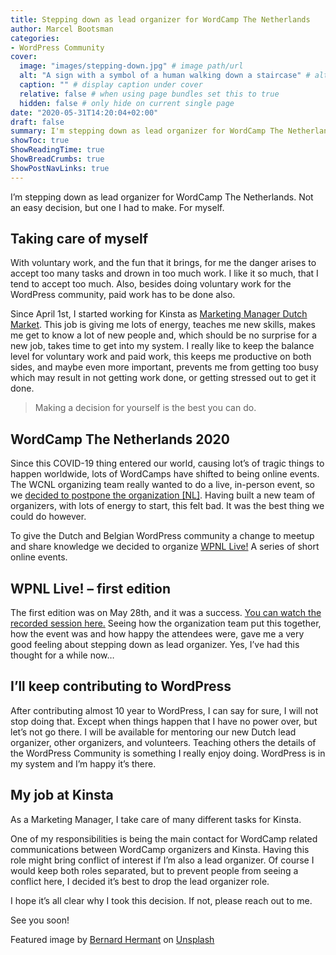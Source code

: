 ```yaml
---
title: Stepping down as lead organizer for WordCamp The Netherlands
author: Marcel Bootsman
categories:
- WordPress Community
cover: 
  image: "images/stepping-down.jpg" # image path/url
  alt: "A sign with a symbol of a human walking down a staircase" # alt text
  caption: "" # display caption under cover
  relative: false # when using page bundles set this to true
  hidden: false # only hide on current single page
date: "2020-05-31T14:20:04+02:00"
draft: false
summary: I'm stepping down as lead organizer for WordCamp The Netherlands. Not an easy decision, but one I had to make. For myself.
showToc: true
ShowReadingTime: true
ShowBreadCrumbs: true
ShowPostNavLinks: true
---
```

I’m stepping down as lead organizer for WordCamp The Netherlands. Not an easy decision, but one I had to make. For myself.

Taking care of myself
---------------------

With voluntary work, and the fun that it brings, for me the danger arises to accept too many tasks and drown in too much work. I like it so much, that I tend to accept too much. Also, besides doing voluntary work for the WordPress community, paid work has to be done also.   
  
Since April 1st, I started working for Kinsta as [Marketing Manager Dutch Market](https://marcelbootsman.nl/a-new-challenge/). This job is giving me lots of energy, teaches me new skills, makes me get to know a lot of new people and, which should be no surprise for a new job, takes time to get into my system. I really like to keep the balance level for voluntary work and paid work, this keeps me productive on both sides, and maybe even more important, prevents me from getting too busy which may result in not getting work done, or getting stressed out to get it done.

> Making a decision for yourself is the best you can do.

WordCamp The Netherlands 2020
-----------------------------

Since this COVID-19 thing entered our world, causing lot’s of tragic things to happen worldwide, lots of WordCamps have shifted to being online events. The WCNL organizing team really wanted to do a live, in-person event, so we [decided to postpone the organization \[NL\]](https://nl.wordpress.org/team/?p=120). Having built a new team of organizers, with lots of energy to start, this felt bad. It was the best thing we could do however.

To give the Dutch and Belgian WordPress community a change to meetup and share knowledge we decided to organize [WPNL Live!](https://wpnl.live) A series of short online events.

WPNL Live! – first edition
--------------------------

The first edition was on May 28th, and it was a success. [You can watch the recorded session here.](https://www.youtube.com/watch?v=TrzYF5t_rMw) Seeing how the organization team put this together, how the event was and how happy the attendees were, gave me a very good feeling about stepping down as lead organizer. Yes, I’ve had this thought for a while now…

I’ll keep contributing to WordPress 
------------------------------------

After contributing almost 10 year to WordPress, I can say for sure, I will not stop doing that. Except when things happen that I have no power over, but let’s not go there. I will be available for mentoring our new Dutch lead organizer, other organizers, and volunteers. Teaching others the details of the WordPress Community is something I really enjoy doing. WordPress is in my system and I’m happy it’s there.

My job at Kinsta
----------------

As a Marketing Manager, I take care of many different tasks for Kinsta.

One of my responsibilities is being the main contact for WordCamp related communications between WordCamp organizers and Kinsta. Having this role might bring conflict of interest if I’m also a lead organizer. Of course I would keep both roles separated, but to prevent people from seeing a conflict here, I decided it’s best to drop the lead organizer role.

I hope it’s all clear why I took this decision. If not, please reach out to me.

See you soon!

Featured image by [Bernard Hermant](https://unsplash.com/@bernardhermant?utm_source=unsplash&utm_medium=referral&utm_content=creditCopyText) on [Unsplash](https://unsplash.com/s/photos/walking-stairs?utm_source=unsplash&utm_medium=referral&utm_content=creditCopyText)